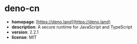 # deno-cn

- **homepage**: [https://deno.land](https://deno.land)
- **description**: A secure runtime for JavaScript and TypeScript
- **version**: 2.2.1
- **license**: MIT

